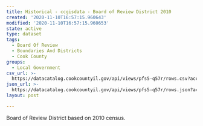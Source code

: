 ```yaml
---
title: Historical - ccgisdata - Board of Review District 2010
created: '2020-11-10T16:57:15.960643'
modified: '2020-11-10T16:57:15.960653'
state: active
type: dataset
tags:
  - Board Of Review
  - Boundaries And Districts
  - Cook County
groups:
  - Local Government
csv_url: >-
  https://datacatalog.cookcountyil.gov/api/views/pfs5-q57r/rows.csv?accessType=DOWNLOAD
json_url: >-
  https://datacatalog.cookcountyil.gov/api/views/pfs5-q57r/rows.json?accessType=DOWNLOAD
layout: post

---
```

Board of Review District based on 2010 census.
